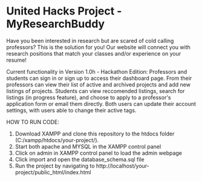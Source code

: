 # United Hacks Project - MyResearchBuddy

Have you been interested in research but are scared of cold calling professors? This is the solution for you! Our website will connect you with research positions that match your classes and/or experience on your resume!

Current functionality in Version 1.0h - Hackathon Edition:
Professors and students can sign in or sign up to access their dashboard page. From their professors can view their list of active and archived projects and add new listings of projects.  Students can view reccomended listings, search for listings (in progress feature), and choose to apply to a professor's application form or email them directly.  Both users can update their account settings, with users able to change their active tags.  

HOW TO RUN CODE:
1) Download XAMPP and clone this repository to the htdocs folder (C:/xampp/htdocs/your-project/).
2) Start both apache and MYSQL in the XAMPP control panel
3) Click on admin in XAMPP control panel to load the admin webpage
4) Click import and open the database_schema.sql file
5) Run the project by navigating to http://localhost/your-project/public_html/index.html
